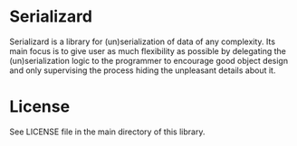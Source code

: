 # Serializard

Serializard is a library for (un)serialization of data of any complexity. Its main focus is to give user as much flexibility as possible by delegating the (un)serialization logic to the programmer to encourage good object design and only supervising the process hiding the unpleasant details about it.

# License

See LICENSE file in the main directory of this library.
